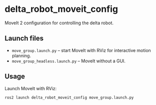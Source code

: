 # delta_robot_moveit_config

MoveIt 2 configuration for controlling the delta robot.

## Launch files
- `move_group.launch.py` – start MoveIt with RViz for interactive motion planning.
- `move_group_headless.launch.py` – MoveIt without a GUI.

## Usage
Launch MoveIt with RViz:
```bash
ros2 launch delta_robot_moveit_config move_group.launch.py
```
